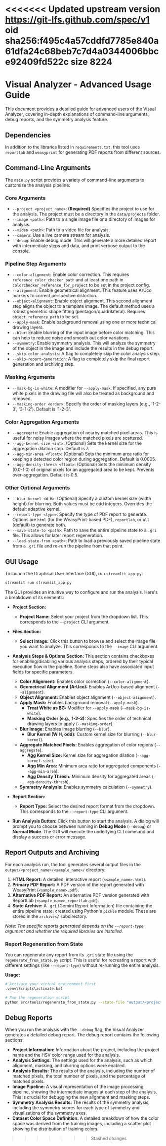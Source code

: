 <<<<<<< Updated upstream
version https://git-lfs.github.com/spec/v1
oid sha256:f495c4a57cddfd7785e840a61dfa24c68beb7c7d4a0344006bbce92409fd522c
size 8224
=======
# Visual Analyzer - Advanced Usage Guide

This document provides a detailed guide for advanced users of the Visual Analyzer, covering in-depth explanations of command-line arguments, debug reports, and the symmetry analysis feature.

## Dependencies

In addition to the libraries listed in `requirements.txt`, this tool uses `reportlab` and `weasyprint` for generating PDF reports from different sources.

## Command-Line Arguments

The `main.py` script provides a variety of command-line arguments to customize the analysis pipeline:

### Core Arguments

*   `--project <project_name>`: **(Required)** Specifies the project to use for the analysis. The project must be a directory in the `data/projects` folder.
*   `--image <path>`: Path to a single image file or a directory of images for analysis.
*   `--video <path>`: Path to a video file for analysis.
*   `--camera`: Use a live camera stream for analysis.
*   `--debug`: Enable debug mode. This will generate a more detailed report with intermediate steps and data, and print verbose output to the console.

### Pipeline Step Arguments

*   `--color-alignment`: Enable color correction. This requires `reference_color_checker_path` and at least one path in `colorchecker_reference_for_project` to be set in the project config.
*   `--alignment`: Enable geometrical alignment. This feature uses ArUco markers to correct perspective distortion.
*   `--object-alignment`: Enable object alignment. This second alignment step aligns the object to a template image. The default method uses a robust geometric shape fitting (pentagon/quadrilateral). Requires `object_reference_path` to be set.
*   `--apply-mask`: Enable background removal using one or more technical drawing layers.
*   `--blur`: Enable blurring of the input image before color matching. This can help to reduce noise and smooth out color variations.
*   `--symmetry`: Enable symmetry analysis. This will analyze the symmetry of the object in the image and include the results in the debug report.
*   `--skip-color-analysis`: A flag to completely skip the color analysis step.
*   `--skip-report-generation`: A flag to completely skip the final report generation and archiving step.

### Masking Arguments

*   `--mask-bg-is-white`: A modifier for `--apply-mask`. If specified, any pure white pixels in the drawing file will also be treated as background and removed.
*   `--masking-order <order>`: Specify the order of masking layers (e.g., '1-2-3', '3-1-2'). Default is '1-2-3'.

### Color Aggregation Arguments

*   `--aggregate`: Enable aggregation of nearby matched pixel areas. This is useful for noisy images where the matched pixels are scattered.
*   `--agg-kernel-size <int>`: (Optional) Sets the kernel size for the aggregation dilation step. Default is 7.
*   `--agg-min-area <float>`: (Optional) Sets the minimum area ratio for keeping a detected color region during aggregation. Default is 0.0005.
*   `--agg-density-thresh <float>`: (Optional) Sets the minimum density (0.0-1.0) of original pixels for an aggregated area to be kept. Prevents over-aggregation. Default is 0.5.

### Other Optional Arguments

*   `--blur-kernel <W H>`: (Optional) Specify a custom kernel size (width height) for blurring. Both values must be odd integers. Overrides the default adaptive kernel.
*   `--report-type <type>`: Specify the type of PDF report to generate. Options are `html` (for the WeasyPrint-based PDF), `reportlab`, or `all` (default) to generate both.
*   `--save-state-to <path>`: Path to save the entire pipeline state to a `.gri` file. This allows for later report regeneration.
*   `--load-state-from <path>`: Path to load a previously saved pipeline state from a `.gri` file and re-run the pipeline from that point.

## GUI Usage

To launch the Graphical User Interface (GUI), run `streamlit_app.py`:

```bash
streamlit run streamlit_app.py
```

The GUI provides an intuitive way to configure and run the analysis. Here's a breakdown of its elements:

*   **Project Section:**
    *   **Project Name:** Select your project from the dropdown list. This corresponds to the `--project` CLI argument.

*   **Files Section:**
    *   **Select Image:** Click this button to browse and select the image file you want to analyze. This corresponds to the `--image` CLI argument.

*   **Analysis Steps & Options Section:** This section contains checkboxes for enabling/disabling various analysis steps, ordered by their typical execution flow in the pipeline. Some steps also have associated input fields for specific parameters.
    *   **Color Alignment:** Enables color correction (`--color-alignment`).
    *   **Geometrical Alignment (ArUco):** Enables ArUco-based alignment (`--alignment`).
    *   **Object Alignment:** Enables object alignment (`--object-alignment`).
    *   **Apply Mask:** Enables background removal (`--apply-mask`).
        *   **Treat White as BG:** Modifier for `--apply-mask` (`--mask-bg-is-white`).
        *   **Masking Order (e.g., 1-2-3):** Specifies the order of technical drawing layers to apply (`--masking-order`).
    *   **Blur Image:** Enables image blurring (`--blur`).
        *   **Blur Kernel (W H, odd):** Custom kernel size for blurring (`--blur-kernel`).
    *   **Aggregate Matched Pixels:** Enables aggregation of color regions (`--aggregate`).
        *   **Agg Kernel Size:** Kernel size for aggregation dilation (`--agg-kernel-size`).
        *   **Agg Min Area:** Minimum area ratio for aggregated components (`--agg-min-area`).
        *   **Agg Density Thresh:** Minimum density for aggregated areas (`--agg-density-thresh`).
    *   **Symmetry Analysis:** Enables symmetry calculation (`--symmetry`).

*   **Report Section:**
    *   **Report Type:** Select the desired report format from the dropdown. This corresponds to the `--report-type` CLI argument.

*   **Run Analysis Button:** Click this button to start the analysis. A dialog will prompt you to choose between running in **Debug Mode** (`--debug`) or **Normal Mode**. The GUI will execute the underlying CLI command and display a success or error message.

## Report Outputs and Archiving

For each analysis run, the tool generates several output files in the `output/<project_name>/<sample_name>/` directory:

1.  **HTML Report:** A detailed, interactive report (`<sample_name>.html`).
2.  **Primary PDF Report:** A PDF version of the report generated with WeasyPrint (`<sample_name>.pdf`).
3.  **Alternative PDF Report:** An alternative PDF version generated with ReportLab (`<sample_name>_reportlab.pdf`).
4.  **State Archive:** A `.gri` (Gemini Report Information) file containing the entire pipeline state, created using Python's `pickle` module. These are stored in the `archives/` subdirectory.

*Note: The specific reports generated depends on the `--report-type` argument and whether the required libraries are installed.*

### Report Regeneration from State

You can regenerate any report from its `.gri` state file using the `regenerate_from_state.py` script. This is useful for recreating a report with different settings (like `--report-type`) without re-running the entire analysis.

**Usage:**
```bash
# Activate your virtual environment first
.venv\Scripts\activate.bat

# Run the regeneration script
python src/tools/regenerate_from_state.py --state-file "output/<project_name>/<sample_name>/archives/<archive_name>.gri"
```

## Debug Reports

When you run the analysis with the `--debug` flag, the Visual Analyzer generates a detailed debug report. The debug report contains the following sections:

*   **Project Information:** Information about the project, including the project name and the HSV color range used for the analysis.
*   **Analysis Settings:** The settings used for the analysis, such as which alignment, masking, and blurring options were enabled.
*   **Analysis Results:** The results of the analysis, including the number of matched pixels, the total number of pixels, and the percentage of matched pixels.
*   **Image Pipeline:** A visual representation of the image processing pipeline, showing the intermediate images at each step of the analysis. This is crucial for debugging the new alignment and masking steps.
*   **Symmetry Analysis Results:** The results of the symmetry analysis, including the symmetry scores for each type of symmetry and visualizations of the symmetry axes.
*   **Dataset Color Space Definition:** A detailed breakdown of how the color space was derived from the training images, including a scatter plot showing the distribution of training colors.
>>>>>>> Stashed changes
